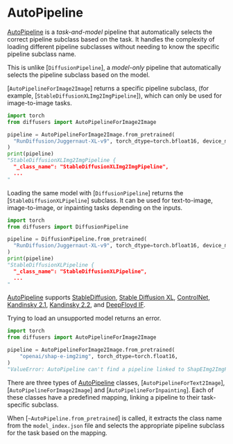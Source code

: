 <!--Copyright 2025 The HuggingFace Team. All rights reserved.

Licensed under the Apache License, Version 2.0 (the "License"); you may not use this file except in compliance with
the License. You may obtain a copy of the License at

http://www.apache.org/licenses/LICENSE-2.0

Unless required by applicable law or agreed to in writing, software distributed under the License is distributed on
an "AS IS" BASIS, WITHOUT WARRANTIES OR CONDITIONS OF ANY KIND, either express or implied. See the License for the
specific language governing permissions and limitations under the License.
-->

# AutoPipeline

[AutoPipeline](../api/models/auto_model) is a *task-and-model* pipeline that automatically selects the correct pipeline subclass based on the task. It handles the complexity of loading different pipeline subclasses without needing to know the specific pipeline subclass name.

This is unlike [`DiffusionPipeline`], a *model-only* pipeline that automatically selects the pipeline subclass based on the model.

[`AutoPipelineForImage2Image`] returns a specific pipeline subclass, (for example, [`StableDiffusionXLImg2ImgPipeline`]), which can only be used for image-to-image tasks.

```py
import torch
from diffusers import AutoPipelineForImage2Image

pipeline = AutoPipelineForImage2Image.from_pretrained(
  "RunDiffusion/Juggernaut-XL-v9", torch_dtype=torch.bfloat16, device_map="cuda",
)
print(pipeline)
"StableDiffusionXLImg2ImgPipeline {
  "_class_name": "StableDiffusionXLImg2ImgPipeline",
  ...
"
```

Loading the same model with [`DiffusionPipeline`] returns the [`StableDiffusionXLPipeline`] subclass. It can be used for text-to-image, image-to-image, or inpainting tasks depending on the inputs.

```py
import torch
from diffusers import DiffusionPipeline

pipeline = DiffusionPipeline.from_pretrained(
  "RunDiffusion/Juggernaut-XL-v9", torch_dtype=torch.bfloat16, device_map="cuda",
)
print(pipeline)
"StableDiffusionXLPipeline {
  "_class_name": "StableDiffusionXLPipeline",
  ...
"
```

[AutoPipeline](../api/models/auto_model) supports [StableDiffusion](../api/pipelines/stable_diffusion/overview), [Stable Diffusion XL](../api/pipelines/stable_diffusion/stable_diffusion_xl), [ControlNet](../api/pipelines/controlnet), [Kandinsky 2.1](../api/pipelines/kandinsky.md), [Kandinsky 2.2](../api/pipelines/kandinsky_v22), and [DeepFloyd IF](../api/pipelines/deepfloyd_if).

Trying to load an unsupported model returns an error.

```py
import torch
from diffusers import AutoPipelineForImage2Image

pipeline = AutoPipelineForImage2Image.from_pretrained(
    "openai/shap-e-img2img", torch_dtype=torch.float16,
)
"ValueError: AutoPipeline can't find a pipeline linked to ShapEImg2ImgPipeline for None"
```

There are three types of [AutoPipeline](../api/models/auto_model) classes, [`AutoPipelineForText2Image`], [`AutoPipelineForImage2Image`] and [`AutoPipelineForInpainting`]. Each of these classes have a predefined mapping, linking a pipeline to their task-specific subclass.

When [`~AutoPipeline.from_pretrained`] is called, it extracts the class name from the `model_index.json` file and selects the appropriate pipeline subclass for the task based on the mapping.